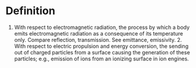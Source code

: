 # Definition

1.  With respect to electromagnetic radiation, the process by which a
    body emits electromagnetic radiation as a consequence of its
    temperature only. Compare reflection, transmission. See emittance,
    emissivity. 2. With respect to electric propulsion and energy
    conversion, the sending out of charged particles from a surface
    causing the generation of these particles; e.g., emission of ions
    from an ionizing surface in ion engines.
